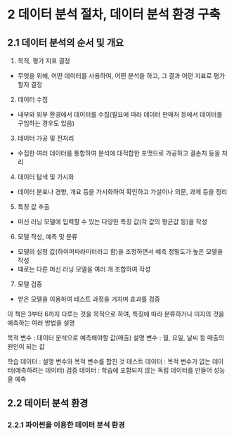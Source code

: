 # 2 데이터 분석 절차, 데이터 분석 환경 구축
## 2.1 데이터 분석의 순서 및 개요
1. 목적, 평가 지표 결정
 - 무엇을 위해, 어떤 데이터를 사용하여, 어떤 분석을 하고, 그 결과 어떤 지표로 평가할지 결정
2. 데이터 수집
 - 내부와 외부 환경에서 데이터를 수집(필요에 따라 데이터 판매처 등에서 데이터를 구입하는 경우도 있음)
3. 데이터 가공 및 전처리
 - 수집한 여러 데이터를 통합하여 분석에 대적합한 포맷으로 가공하고 결손치 등을 처리
4. 데이터 탐색 및 가시화
 - 데이터 분포나 경향, 개요 등을 가시화하여 확인하고 가설이나 의문, 과제 등을 정리
5. 특징 값 추출
 - 머신 러닝 모델에 입력할 수 있는 다양한 특징 값(각 값의 평균값 등)을 작성
6. 모델 작성, 예측 및 분류 
 - 모델의 설정 값(하이퍼파라미터라고 함)을 조정하면서 예측 정밀도가 높은 모델을 작성
 - 때로는 다른 머신 러닝 모델을 여러 개 조합하여 작성
7. 모델 검증
 - 얻은 모델을 이용하여 테스트 과정을 거치며 효과를 검증

이 책은 3부터 6까지 다루는 것을 목적으로 하여, 특징에 따라 분류하거나 미지의 것을 예측하는 여러 방법을 설명

목적 변수 : 데이터 분석으로 예측해야할 값(매출)
설명 변수 : 월, 요일, 날씨 등 매출의 원인이 되는 값

학습 데이터 : 설명 변수와 목적 변수를 합친 것
테스트 데이터 : 목적 변수가 없는 데이터(예측하려는 데이터)
검증 데이터 : 학습에 포함되지 않는 독립 데이터를 만들어 성능을 예측


## 2.2 데이터 분석 환경
### 2.2.1 파이썬을 이용한 데이터 분석 환경